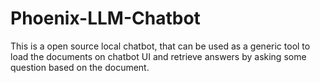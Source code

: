 # Phoenix-LLM-Chatbot
This is a open source local chatbot, that can be used as a generic tool to load the documents on chatbot UI and retrieve answers by asking some question based on the document.
